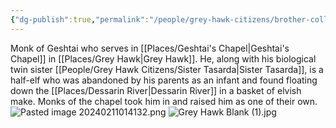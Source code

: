 ```yaml
---
{"dg-publish":true,"permalink":"/people/grey-hawk-citizens/brother-collamir/"}
---
```


Monk of Geshtai who serves in [[Places/Geshtai's Chapel\|Geshtai's Chapel]] in [[Places/Grey Hawk\|Grey Hawk]].  He, along with his biological twin sister [[People/Grey Hawk Citizens/Sister Tasarda\|Sister Tasarda]], is a half-elf who was abandoned by his parents as an infant and found floating down the [[Places/Dessarin River\|Dessarin River]] in a basket of elvish make.  Monks of the chapel took him in and raised him as one of their own.  
![Pasted image 20240211014132.png](/img/user/Z_Attachments/Pasted%20image%2020240211014132.png)
![Grey Hawk Blank (1).jpg](/img/user/Z_Attachments/Grey%20Hawk%20Blank%20(1).jpg)